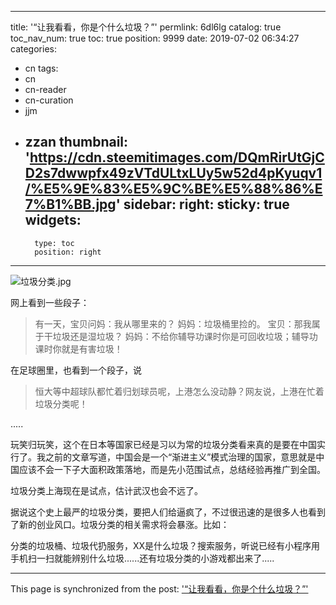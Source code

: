 
---
title: '“让我看看，你是个什么垃圾？”'
permlink: 6dl6lg
catalog: true
toc_nav_num: true
toc: true
position: 9999
date: 2019-07-02 06:34:27
categories:
- cn
tags:
- cn
- cn-reader
- cn-curation
- jjm
- zzan
thumbnail: 'https://cdn.steemitimages.com/DQmRirUtGjCD2s7dwwpfx49zVTdULtxLUy5w52d4pKyuqv1/%E5%9E%83%E5%9C%BE%E5%88%86%E7%B1%BB.jpg'
sidebar:
    right:
        sticky: true
widgets:
    -
        type: toc
        position: right
---


![垃圾分类.jpg](https://cdn.steemitimages.com/DQmRirUtGjCD2s7dwwpfx49zVTdULtxLUy5w52d4pKyuqv1/%E5%9E%83%E5%9C%BE%E5%88%86%E7%B1%BB.jpg)

网上看到一些段子：

>有一天，宝贝问妈：我从哪里来的？
妈妈：垃圾桶里捡的。
宝贝：那我属于干垃圾还是湿垃圾？
妈妈：不给你辅导功课时你是可回收垃圾；辅导功课时你就是有害垃圾！

在足球圈里，也看到一个段子，说
>恒大等中超球队都忙着归划球员呢，上港怎么没动静？网友说，上港在忙着垃圾分类呢！

.....

玩笑归玩笑，这个在日本等国家已经是习以为常的垃圾分类看来真的是要在中国实行了。我之前的文章写道，中国会是一个“渐进主义”模式治理的国家，意思就是中国应该不会一下子大面积政策落地，而是先小范围试点，总结经验再推广到全国。

垃圾分类上海现在是试点，估计武汉也会不远了。

据说这个史上最严的垃圾分类，要把人们给逼疯了，不过很迅速的是很多人也看到了新的创业风口。垃圾分类的相关需求将会暴涨。比如：

分类的垃圾桶、垃圾代扔服务，XX是什么垃圾？搜索服务，听说已经有小程序用手机扫一扫就能辨别什么垃圾......还有垃圾分类的小游戏都出来了.....

- - -

This page is synchronized from the post: ['“让我看看，你是个什么垃圾？”'](https://steemit.com/@yellowbird/6dl6lg)

